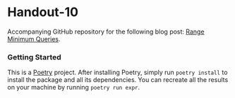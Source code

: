 # Handout-10

Accompanying GitHub repository for the following blog post: [Range Minimum
Queries](https://sidmontu.github.io/programming/2019/07/29/rmq.html).

### Getting Started

This is a [Poetry](https://python-poetry.org/) project. After installing
Poetry, simply run `poetry install` to install the package and all its
dependencies. You can recreate all the results on your machine by running
`poetry run expr`.
